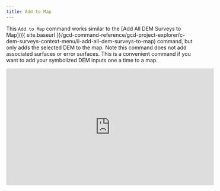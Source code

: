 ```yaml
---
title: Add to Map
---
```


This `Add to Map` command works similar to the [Add All DEM Surveys to Map]({{ site.baseurl }}/gcd-command-reference/gcd-project-explorer/c-dem-surveys-context-menu/ii-add-all-dem-surveys-to-map) command, but only adds the selected DEM to the map. Note this command does not add associated surfaces or error surfaces. This is a convenient command if you want to add your symbolized DEM inputs one a time  to a map. 

<iframe width="560" height="315" src="https://www.youtube.com/embed/IKKTNS8JIcY" frameborder="0" allow="autoplay; encrypted-media" allowfullscreen></iframe>

